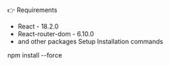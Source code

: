 👉 Requirements
- React - 18.2.0
- React-router-dom - 6.10.0
- and other packages
Setup
Installation commands


npm install --force 
